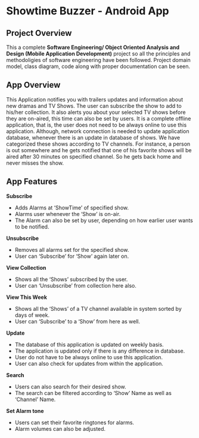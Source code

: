 # Showtime Buzzer - Android App

## Project Overview
This a complete **Software Engineering/ Object Oriented Analysis and Design (Mobile Application Development)** project so all the principles and methodoligies of software engineering have been followed. Project domain model, class diagram, code along with proper documentation can be seen.

## App Overview
This Application notifies you with trailers updates and information about new dramas and TV Shows. The user can subscribe the show to add to his/her collection. It also alerts you about your selected TV shows before they are on-aired, this time can also be set by users. It is a complete offline application, that is, the user does not need to be always online to use this application. Although, network connection is needed to update application database, whenever there is an update in database of shows. We have categorized these shows according to TV channels. For instance, a person is out somewhere and he gets notified that one of his favorite shows will be aired after 30 minutes on specified channel. So he gets back home and never misses the show.

## App Features
**Subscribe**
- Adds Alarms at ‘ShowTime’ of specified show.
- Alarms user whenever the ‘Show’ is on-air.
- The Alarm can also be set by user, depending on how earlier user wants to be notified.

**Unsubscribe**
- Removes all alarms set for the specified show.
- User can ‘Subscribe’ for ‘Show’ again later on.

**View Collection**
- Shows all the ‘Shows’ subscribed by the user.
- User can ‘Unsubscribe’ from collection here also.

**View This Week**
- Shows all the ‘Shows’ of a TV channel available in system sorted by days of week.
- User can ‘Subscribe’ to a ‘Show’ from here as well.

**Update**
- The database of this application is updated on weekly basis.
- The application is updated only if there is any difference in database.
- User do not have to be always online to use this application.
- User can also check for updates from within the application.

**Search**
- Users can also search for their desired show.
- The search can be filtered according to ‘Show’ Name as well as ‘Channel’ Name.

**Set Alarm tone**
- Users can set their favorite ringtones for alarms.
- Alarm volumes can also be adjusted.
